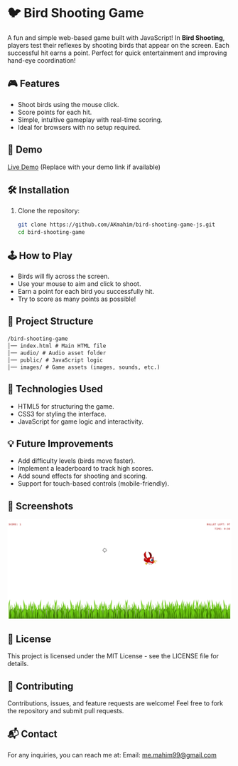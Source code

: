 # 🐦 Bird Shooting Game

A fun and simple web-based game built with JavaScript! In **Bird Shooting**, players test their reflexes by shooting birds that appear on the screen. Each successful hit earns a point. Perfect for quick entertainment and improving hand-eye coordination!

## 🎮 Features
- Shoot birds using the mouse click.
- Score points for each hit.
- Simple, intuitive gameplay with real-time scoring.
- Ideal for browsers with no setup required.

## 🚀 Demo  
[Live Demo](https://akmahim.github.io/bird-shooting-game-js) (Replace with your demo link if available)

## 🛠️ Installation
1. Clone the repository:  
   ```bash
   git clone https://github.com/AKmahim/bird-shooting-game-js.git
   cd bird-shooting-game
   ```

## 🕹️ How to Play
- Birds will fly across the screen.
- Use your mouse to aim and click to shoot.
- Earn a point for each bird you successfully hit.
- Try to score as many points as possible!

## 📂 Project Structure

``` 
/bird-shooting-game 
│── index.html # Main HTML file 
│── audio/ # Audio asset folder
│── public/ # JavaScript logic 
│── images/ # Game assets (images, sounds, etc.) 
```

## 🔧 Technologies Used
- HTML5 for structuring the game.
- CSS3 for styling the interface.
- JavaScript for game logic and interactivity.

## 💡 Future Improvements
- Add difficulty levels (birds move faster).
- Implement a leaderboard to track high scores.
- Add sound effects for shooting and scoring.
- Support for touch-based controls (mobile-friendly).

## 📸 Screenshots
<img src="./ss.png">

## 📝 License
This project is licensed under the MIT License - see the LICENSE file for details.

## 🤝 Contributing
Contributions, issues, and feature requests are welcome!
Feel free to fork the repository and submit pull requests.

## 📬 Contact
For any inquiries, you can reach me at:
Email: me.mahim99@gmail.com

